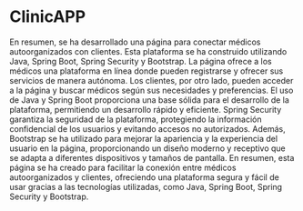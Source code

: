 # ClinicAPP
 En resumen, se ha desarrollado una página para conectar médicos autoorganizados con clientes. Esta plataforma se ha construido utilizando Java, Spring Boot, Spring Security y Bootstrap.  La página ofrece a los médicos una plataforma en línea donde pueden registrarse y ofrecer sus servicios de manera autónoma. Los clientes, por otro lado, pueden acceder a la página y buscar médicos según sus necesidades y preferencias.  El uso de Java y Spring Boot proporciona una base sólida para el desarrollo de la plataforma, permitiendo un desarrollo rápido y eficiente. Spring Security garantiza la seguridad de la plataforma, protegiendo la información confidencial de los usuarios y evitando accesos no autorizados.  Además, Bootstrap se ha utilizado para mejorar la apariencia y la experiencia del usuario en la página, proporcionando un diseño moderno y receptivo que se adapta a diferentes dispositivos y tamaños de pantalla.  En resumen, esta página se ha creado para facilitar la conexión entre médicos autoorganizados y clientes, ofreciendo una plataforma segura y fácil de usar gracias a las tecnologías utilizadas, como Java, Spring Boot, Spring Security y Bootstrap.
